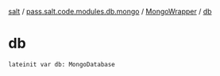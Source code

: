 [salt](../../index.md) / [pass.salt.code.modules.db.mongo](../index.md) / [MongoWrapper](index.md) / [db](./db.md)

# db

`lateinit var db: MongoDatabase`